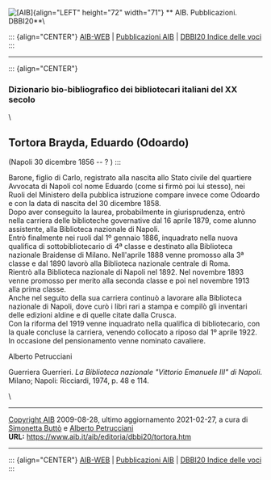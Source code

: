 ![\[AIB\]](/aib/wi/aibv72.gif){align="LEFT" height="72" width="71"}
** AIB. Pubblicazioni. DBBI20**\

::: {align="CENTER"}
[AIB-WEB](/) \| [Pubblicazioni AIB](/pubblicazioni/) \| [DBBI20 Indice
delle voci](dbbi20.htm)
:::

------------------------------------------------------------------------

::: {align="CENTER"}
### Dizionario bio-bibliografico dei bibliotecari italiani del XX secolo

\

## Tortora Brayda, Eduardo (Odoardo)

(Napoli 30 dicembre 1856 -- ? )
:::

Barone, figlio di Carlo, registrato alla nascita allo Stato civile del
quartiere Avvocata di Napoli col nome Eduardo (come si firmò poi lui
stesso), nei Ruoli del Ministero della pubblica istruzione compare
invece come Odoardo e con la data di nascita del 30 dicembre 1858.\
Dopo aver conseguito la laurea, probabilmente in giurisprudenza, entrò
nella carriera delle biblioteche governative dal 16 aprile 1879, come
alunno assistente, alla Biblioteca nazionale di Napoli.\
Entrò finalmente nei ruoli dal 1º gennaio 1886, inquadrato nella nuova
qualifica di sottobibliotecario di 4ª classe e destinato alla Biblioteca
nazionale Braidense di Milano. Nell\'aprile 1888 venne promosso alla 3ª
classe e dal 1890 lavorò alla Biblioteca nazionale centrale di Roma.\
Rientrò alla Biblioteca nazionale di Napoli nel 1892. Nel novembre 1893
venne promosso per merito alla seconda classe e poi nel novembre 1913
alla prima classe.\
Anche nel seguito della sua carriera continuò a lavorare alla Biblioteca
nazionale di Napoli, dove curò i libri rari a stampa e compilò gli
inventari delle edizioni aldine e di quelle citate dalla Crusca.\
Con la riforma del 1919 venne inquadrato nella qualifica di
bibliotecario, con la quale concluse la carriera, venendo collocato a
riposo dal 1º aprile 1922. In occasione del pensionamento venne nominato
cavaliere.

Alberto Petrucciani

Guerriera Guerrieri. *La Biblioteca nazionale \"Vittorio Emanuele III\"
di Napoli*. Milano; Napoli: Ricciardi, 1974, p. 48 e 114.

\

------------------------------------------------------------------------

[Copyright AIB](/su-questo-sito/dichiarazione-di-copyright-aib-web/)
2009-08-28, ultimo aggiornamento 2021-02-27, a cura di [Simonetta
Buttò](/aib/redazione3.htm) e [Alberto
Petrucciani](/su-questo-sito/redazione-aib-web/)\
**URL:** https://www.aib.it/aib/editoria/dbbi20/tortora.htm

------------------------------------------------------------------------

::: {align="CENTER"}
[AIB-WEB](/) \| [Pubblicazioni AIB](/pubblicazioni/) \| [DBBI20 Indice
delle voci](dbbi20.htm)
:::
